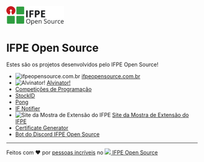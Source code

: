 <a target="blank" href="https://ifpeopensource.com.br" rel="noopener">
    <img alt="IFPE Open Source" title="Acesse nosso site" src="https://github.com/ifpeopensource/.github/blob/605cf806eb5dc43e76a939a62839eed31f98a451/assets/logotype_horizontal_dark.svg" width="30%" />
</a>

# IFPE Open Source

Estes são os projetos desenvolvidos pelo IFPE Open Source!

- ![ifpeopensource.com.br](https://www.ifpeopensource.com.br/favicon-16x16.png) [ifpeopensource.com.br](https://ifpeopensource.com.br)
- ![Alvinator!](https://projetos.ifpeopensource.com.br/alvinator/assets/fabicon.ico) [Alvinator!](https://projetos.ifpeopensource.com.br/alvinator/)
- [Competições de Programação](https://github.com/ifpeopensource/competicoes-de-programacao)
- [StockID](https://github.com/ifpeopensource/StockID)
- [Pong](https://github.com/ifpeopensource/pong)
- [IF Notifier](https://github.com/ifpeopensource/if-notifier)
- ![Site da Mostra de Extensão do IFPE](https://mostraextensaoifpe.vercel.app/assets/favicon.png) [Site da Mostra de Extensão do IFPE](https://mostraextensaoifpe.vercel.app)
- [Certificate Generator](https://github.com/ifpeopensource/certificate-generator)
- [Bot do Discord IFPE Open Source](https://github.com/ifpeopensource/bot-discord)

---

Feitos com ♥ por [pessoas incríveis](https://github.com/orgs/ifpeopensource/people) no [<img src="https://github.com/ifpeopensource.png" width="15px"/> IFPE Open Source](https://ifpeopensource.com.br)
